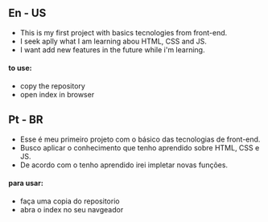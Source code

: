 ## En - US
- This is my first project with basics tecnologies from front-end.
- I seek aplly what I am learning abou HTML, CSS and JS.
- I want add new features in the future while i'm learning.
#### to use:
- copy the repository
- open index in browser

## Pt - BR
- Esse é meu primeiro projeto com o básico das tecnologias de front-end.
- Busco aplicar o conhecimento que tenho aprendido sobre HTML, CSS e JS.
- De acordo com o tenho aprendido irei impletar novas funções.
#### para usar:
- faça uma copia do repositorio
- abra o index no seu navgeador
